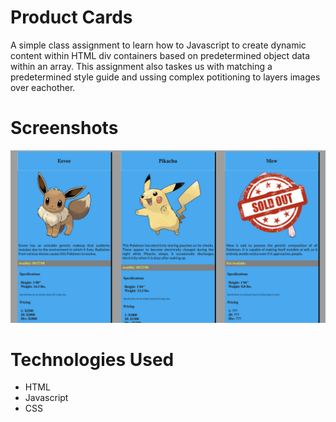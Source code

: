 # Product Cards 
A simple class assignment to learn how to Javascript to create dynamic content within HTML div containers based on predetermined object data within an array.  This assignment also taskes us with matching a predetermined style guide and ussing complex potitioning to layers images over eachother.

# Screenshots
![Main View](https://raw.githubusercontent.com/TheDotson/product-cards/master/screenshots/Screen%20Shot%202020-05-26%20at%204.07.12%20PM.png)

# Technologies Used
* HTML
* Javascript
* CSS
